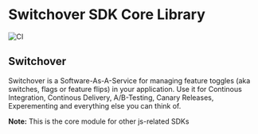 # Switchover SDK Core Library

![CI](https://github.com/switchover-io/js-core/workflows/CI/badge.svg)

## Switchover

Switchover is a Software-As-A-Service for managing feature toggles (aka switches, flags or feature flips) in your application. Use it for Continous Integration, Continous Delivery, A/B-Testing, Canary Releases, Experementing and everything else you can think of.

__Note:__
This is the core module for other js-related SDKs







